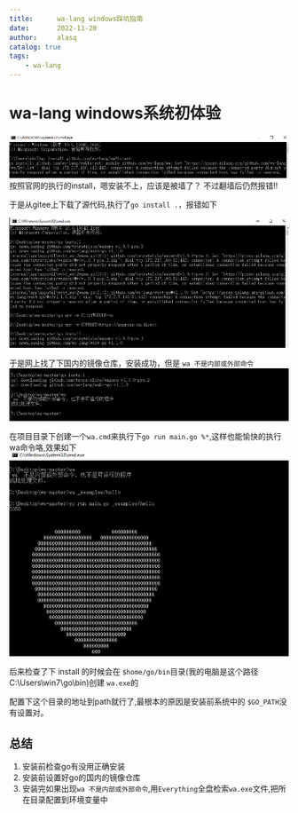 ```yaml
---
title:      wa-lang windows踩坑指南
date:       2022-11-20
author:     alasq
catalog: true
tags:
    - wa-lang
---
```

# wa-lang windows系统初体验

![](images/2022-11-19-15-49-38.png)
按照官网的执行的install，嗯安装不上，应该是被墙了？
不过翻墙后仍然报错!!

于是从gitee上下载了源代码,执行了`go install .`，报错如下

![](images/2022-11-19-15-51-50.png)

于是网上找了下国内的镜像仓库，安装成功，但是 `wa 不是内部或外部命令`
![](images/2022-11-19-15-53-20.png)

在项目目录下创建一个`wa.cmd`来执行下`go run main.go %*`,这样也能愉快的执行wa命令咯,效果如下
![](images/2022-11-19-16-02-13.png)

后来检查了下 install 的时候会在 `$home/go/bin`目录(我的电脑是这个路径C:\Users\win7\go\bin)创建 `wa.exe`的

配置下这个目录的地址到path就行了,最根本的原因是安装前系统中的 `$GO_PATH`没有设置对。

## 总结
1. 安装前检查go有没用正确安装
2. 安装前设置好go的国内的镜像仓库
3. 安装完如果出现`wa 不是内部或外部命令`,用`Everything`全盘检索`wa.exe`文件,把所在目录配置到环境变量中
